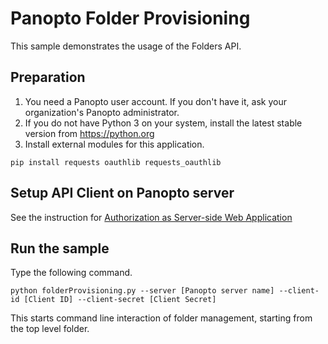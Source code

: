 # Panopto Folder Provisioning

This sample demonstrates the usage of the Folders API.

## Preparation
1. You need a Panopto user account. If you don't have it, ask your organization's Panopto administrator.
2. If you do not have Python 3 on your system, install the latest stable version from https://python.org
3. Install external modules for this application.
```
pip install requests oauthlib requests_oauthlib
```

## Setup API Client on Panopto server
See the instruction for [Authorization as Server-side Web Application](https://github.com/Panopto/panopto-api-python-examples/tree/master/auth-server-side-web-app/README.md)

## Run the sample
Type the following command.
```
python folderProvisioning.py --server [Panopto server name] --client-id [Client ID] --client-secret [Client Secret]
```
This starts command line interaction of folder management, starting from the top level folder.
